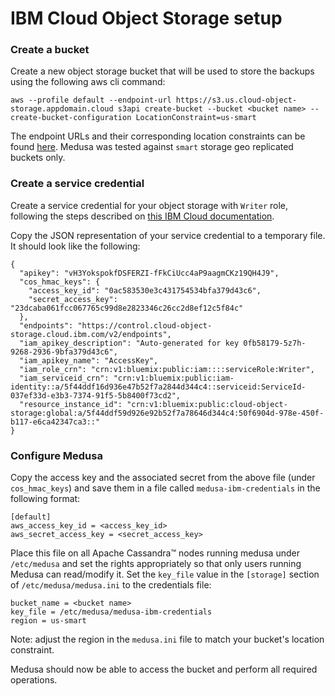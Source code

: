 IBM Cloud Object Storage setup
==============================

### Create a bucket

Create a new object storage bucket that will be used to store the backups using the following aws cli command:

```
aws --profile default --endpoint-url https://s3.us.cloud-object-storage.appdomain.cloud s3api create-bucket --bucket <bucket name> --create-bucket-configuration LocationConstraint=us-smart
```

The endpoint URLs and their corresponding location constraints can be found [here](https://github.com/thelastpickle/cassandra-medusa/blob/master/medusa/libcloud/storage/drivers/ibm.py#L27-L123). Medusa was tested against `smart` storage geo replicated buckets only.

### Create a service credential

Create a service credential for your object storage with `Writer` role, following the steps described on [this IBM Cloud documentation](https://cloud.ibm.com/docs/cloud-object-storage/iam?topic=cloud-object-storage-service-credentials).

Copy the JSON representation of your service credential to a temporary file. It should look like the following:


```
{
  "apikey": "vH3YokspokfDSFERZI-fFkCiUcc4aP9aagmCKz19QH4J9",
  "cos_hmac_keys": {
    "access_key_id": "0ac583530e3c431754534bfa379d43c6",
    "secret_access_key": "23dcaba061fcc067765c99d8e2823346c26cc2d8ef12c5f84c"
  },
  "endpoints": "https://control.cloud-object-storage.cloud.ibm.com/v2/endpoints",
  "iam_apikey_description": "Auto-generated for key 0fb58179-5z7h-9268-2936-9bfa379d43c6",
  "iam_apikey_name": "AccessKey",
  "iam_role_crn": "crn:v1:bluemix:public:iam::::serviceRole:Writer",
  "iam_serviceid_crn": "crn:v1:bluemix:public:iam-identity::a/5f44ddf16d936e47b52f7a2844d344c4::serviceid:ServiceId-037ef33d-e3b3-7374-91f5-5b8400f73cd2",
  "resource_instance_id": "crn:v1:bluemix:public:cloud-object-storage:global:a/5f44ddf59d926e92b52f7a78646d344c4:50f6904d-978e-450f-b117-e6ca42347ca3::"
}
```

### Configure Medusa

Copy the access key and the associated secret from the above file (under `cos_hmac_keys`) and save them in a file called `medusa-ibm-credentials` in the following format:

```
[default]
aws_access_key_id = <access_key_id>
aws_secret_access_key = <secret_access_key>
```

Place this file on all Apache Cassandra™ nodes running medusa under `/etc/medusa` and set the rights appropriately so that only users running Medusa can read/modify it.
Set the `key_file` value in the `[storage]` section of `/etc/medusa/medusa.ini` to the credentials file:  

```
bucket_name = <bucket name>
key_file = /etc/medusa/medusa-ibm-credentials
region = us-smart
```

Note: adjust the region in the `medusa.ini` file to match your bucket's location constraint.

Medusa should now be able to access the bucket and perform all required operations.
